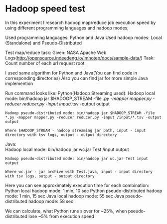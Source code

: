 # Hadoop speed test

In this experiment I research hadoop map/reduce job execution speed by using different programming languages and hadoop modes;

Used programming languages:  Python and Java
Used hadoop modes: Local (Standalone) and Pseudo-Distributed

Test map/reduce task:
Given: NASA Apache Web Logs(http://opensource.indeedeng.io/imhotep/docs/sample-data/)
Task: Count number of each url request root

I used same algorithm for Python and Java(You can find code in corresponding directories)
Also you can find jar for more simple Java implemention

Run command looks like:
Python(Hadoop Streaming used):
	Hadoop local mode: bin/hadoop jar $HADOOP_STREAM -file *.py -mapper mapper.py -reducer reducer.py -input input/*.tsv -output output

	Hadoop pseudo-distributed mode: bin/hadoop jar $HADOOP_STREAM -file *.py -mapper mapper.py -reducer reducer.py -input /input/*.tsv -output output

	Where $HADOOP_STREAM - hadoop streaming jar path, input - input directory with tsv logs, output - output directory

Java: 	
	Hadoop local mode: bin/hadoop jar wc.jar Test /input output

	Hadoop pseudo-distributed mode: bin/hadoop jar wc.jar Test input output

	Where wc.jar - jar archive with Test.java, input - input directory with tsv logs, output - output directory

Here you can see approximately execution time for each combination:
  Python local hadoop mode: 1 min, 10 sec
  Python pseudo-distributed hadoop mode: 1 min, 15 sec
  Java local hadoop mode: 55 sec
  Java pseudo-distributed hadoop mode: 58 sec

We can calculate, what Python runs slover for ~25%, when pseudo-distributed lose ~5% from execution speed